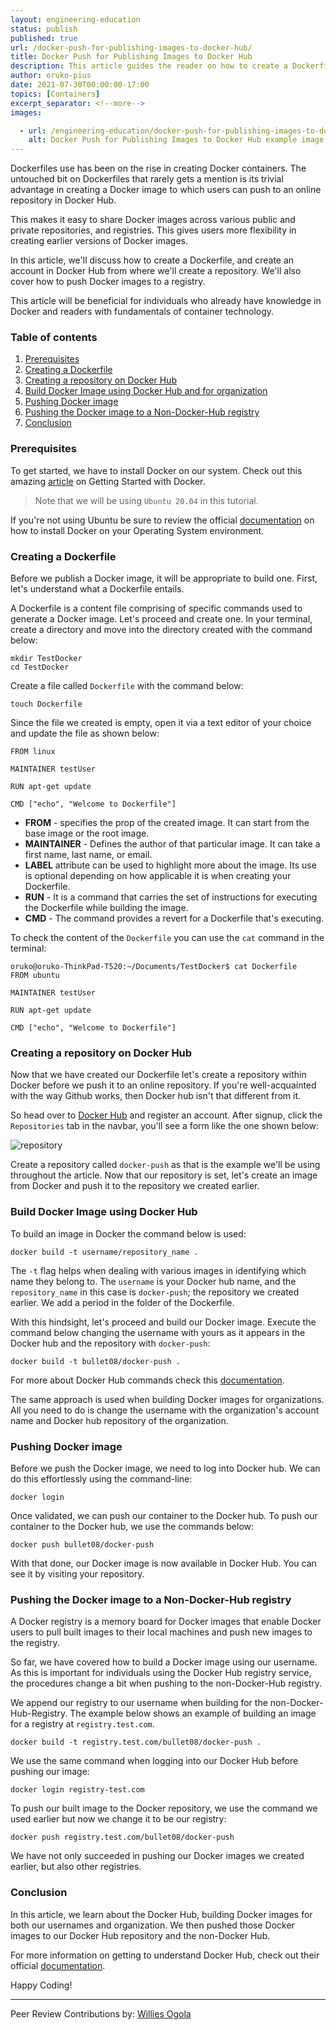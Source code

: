 ```yaml
---
layout: engineering-education
status: publish
published: true
url: /docker-push-for-publishing-images-to-docker-hub/
title: Docker Push for Publishing Images to Docker Hub
description: This article guides the reader on how to create a Dockerfile, create an account in Docker Hub,and how to push Docker images to a registry.
author: oruko-pius
date: 2021-07-30T00:00:00-17:00
topics: [Containers]
excerpt_separator: <!--more-->
images:

  - url: /engineering-education/docker-push-for-publishing-images-to-docker-hub/hero.jpg
    alt: Docker Push for Publishing Images to Docker Hub example image
---
```


Dockerfiles use has been on the rise in creating Docker containers. The untouched bit on Dockerfiles that rarely gets a mention is its trivial advantage in creating a Docker image to which users can push to an online repository in Docker Hub. 
<!--more-->
This makes it easy to share Docker images across various public and private repositories, and registries. This gives users more flexibility in creating earlier versions of Docker images. 

In this article, we'll discuss how to create a Dockerfile, and create an account in Docker Hub from where we'll create a repository. We'll also cover how to push Docker images to a registry.

This article will be beneficial for individuals who already have knowledge in Docker and readers with fundamentals of container technology.

### Table of contents
1. [Prerequisites](#prerequisites)
2. [Creating a Dockerfile](#creating-a-dockerfile)
3. [Creating a repository on Docker Hub](#creating-a-repository-on-docker-hub)
4. [Build Docker Image using Docker Hub and for organization](#build-docker-image-using-docker-hub-and-for-organization)
5. [Pushing Docker image](#pushing-docker-image)
6. [Pushing the Docker image to a Non-Docker-Hub registry](#pushing-the-docker-image-to-a-non-docker-hub-registry)
7. [Conclusion](#conclusion)

### Prerequisites
To get started, we have to install Docker on our system. Check out this amazing [article](/engineering-education/getting-started-with-docker/) on Getting Started with Docker.

> Note that we will be using `Ubuntu 20.04` in this tutorial.

If you're not using Ubuntu be sure to review the official [documentation](https://docs.docker.com/engine/install/) on how to install Docker on your Operating System environment.

### Creating a Dockerfile
Before we publish a Docker image, it will be appropriate to build one. First, let's understand what a Dockerfile entails. 

A Dockerfile is a content file comprising of specific commands used to generate a Docker image. Let's proceed and create one. In your terminal, create a directory and move into the directory created with the command below:

```
mkdir TestDocker
cd TestDocker
```
Create a file called `Dockerfile` with the command below:

```
touch Dockerfile
```

Since the file we created is empty, open it via a text editor of your choice and update the file as shown below:

```
FROM linux

MAINTAINER testUser

RUN apt-get update

CMD ["echo", "Welcome to Dockerfile"]
```

* **FROM** - specifies the prop of the created image. It can start from the base image or the root image.
* **MAINTAINER** - Defines the author of that particular image. It can take a first name, last name, or email. 
* **LABEL** attribute can be used to highlight more about the image. Its use is optional depending on how applicable it is when creating your Dockerfile.
* **RUN** - It is a command that carries the set of instructions for executing the Dockerfile while building the image.
* **CMD** - The command provides a revert for a Dockerfile that's executing.

To check the content of the `Dockerfile` you can use the `cat` command in the terminal:

```
oruko@oruko-ThinkPad-T520:~/Documents/TestDocker$ cat Dockerfile
FROM ubuntu

MAINTAINER testUser

RUN apt-get update

CMD ["echo", "Welcome to Dockerfile"]
```

### Creating a repository on Docker Hub
Now that we have created our Dockerfile let's create a repository within Docker before we push it to an online repository.
If you're well-acquainted with the way Github works, then Docker hub isn't that different from it. 

So head over to [Docker Hub](https://hub.docker.com/) and register an account. After signup, click the `Repositories` tab in the navbar, you'll see a form like the one shown below:

![repository](/engineering-education/docker-push-for-publishing-images-to-docker-hub/repo.jpg)

Create a repository called `docker-push` as that is the example we'll be using throughout the article. Now that our repository is set, let's create an image from Docker and push it to the repository we created earlier.

### Build Docker Image using Docker Hub
To build an image in Docker the command below is used:
 ```
 docker build -t username/repository_name .
 ```

The `-t` flag helps when dealing with various images in identifying which name they belong to. The `username` is your Docker hub name, and the `repository_name` in this case is `docker-push`; the repository we created earlier. We add a period in the folder of the Dockerfile.

With this hindsight, let's proceed and build our Docker image. Execute the command below changing the username with yours as it appears in the Docker hub and the repository with `docker-push`:

```
docker build -t bullet08/docker-push .
```

For more about Docker Hub commands check this [documentation](https://docs.docker.com/docker-hub/repos/).

The same approach is used when building Docker images for organizations. All you need to do is change the username with the organization's account name and Docker hub repository of the organization.

### Pushing Docker image
Before we push the Docker image, we need to log into Docker hub. We can do this effortlessly using the command-line:

```
docker login
```

Once validated, we can push our container to the Docker hub.
To push our container to the Docker hub, we use the commands below:

```
docker push bullet08/docker-push
```
With that done, our Docker image is now available in Docker Hub. You can see it by visiting your repository.

### Pushing the Docker image to a Non-Docker-Hub registry
A Docker registry is a memory board for Docker images that enable Docker users to pull built images to their local machines and push new images to the registry. 

So far, we have covered how to build a Docker image using our username. As this is important for individuals using the Docker Hub registry service, the procedures change a bit when pushing to the non-Docker-Hub registry. 

We append our registry to our username when building for the non-Docker-Hub-Registry. The example below shows an example of building an image for a registry at `registry.test.com`.

```
docker build -t registry.test.com/bullet08/docker-push .
```

We use the same command when logging into our Docker Hub before pushing our image:

```
docker login registry-test.com
```

To push our built image to the Docker repository,  we use the command we used earlier but now we change it to be our registry:

```
docker push registry.test.com/bullet08/docker-push
```

We have not only succeeded in pushing our Docker images we created earlier, but also other registries.

### Conclusion
In this article, we learn about the Docker Hub, building Docker images for both our usernames and organization. We then pushed those Docker images to our Docker Hub repository and the non-Docker Hub. 

For more information on getting to understand Docker Hub, check out their official [documentation](https://docs.docker.com/docker-hub/).

Happy Coding!

---
Peer Review Contributions by: [Willies Ogola](/engineering-education/authors/willies-ogola/)
